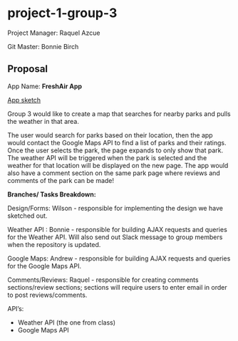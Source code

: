 # project-1-group-3

Project Manager: Raquel Azcue

Git Master: Bonnie Birch

## Proposal

App Name: __FreshAir App__

[App sketch](Project1Sketch.jpg)

Group 3 would like to create a map that searches for nearby parks and pulls the weather in that area.

The user would search for parks based on their location, then the app would contact the Google Maps API to find a list of parks and their ratings. Once the user selects the park, the page expands to only show that park. The weather API will be triggered when the park is selected and the weather for that location will be displayed on the new page. The app would also have a comment section on the same park page where reviews and comments of the park can be made!

__Branches/ Tasks Breakdown:__

Design/Forms:  Wilson - responsible for implementing the design we have sketched out.

Weather API : Bonnie - responsible for building AJAX requests and queries for the Weather API. Will also send out Slack message to group members when the repository is updated.

Google Maps: Andrew - responsible for building AJAX requests and queries for the Google Maps API. 

Comments/Reviews: Raquel - responsible for creating comments sections/review sections; sections will require users to enter email in order to post reviews/comments.

API’s:
   * Weather API (the one from class)
   * Google Maps API
   
   
